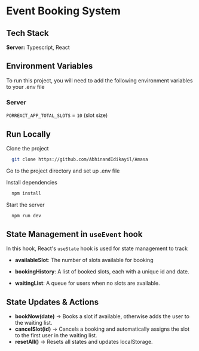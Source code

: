 
# Event Booking System



## Tech Stack

**Server:** Typescript, React


## Environment Variables

To run this project, you will need to add the following environment variables to your .env file
### Server
`PORREACT_APP_TOTAL_SLOTS` = `10` (slot size)
## Run Locally

Clone the project

```bash
  git clone https://github.com/AbhinandIdikayil/Amasa
```

Go to the project directory and set up .env file

Install dependencies

```bash
  npm install
```

Start the server

```bash
  npm run dev
```


## State Management in `useEvent` hook
In this hook, React's `useState` hook is used for state management to track


- **availableSlot**: The number of slots available for booking 

- **bookingHistory**:  A list of booked slots, each with a unique id and date.

- **waitingList**: A queue for users when no slots are available.

## State Updates & Actions


- **bookNow(date)** → Books a slot if available, otherwise adds the user to the waiting list.
- **cancelSlot(id)** → Cancels a booking and automatically assigns the slot to the first user in the waiting list.
- **resetAll()** → Resets all states and updates localStorage. 